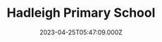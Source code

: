 ---
date: 2023-04-25T05:47:09.000Z
title: Hadleigh Primary School
latitude: 52.041165
longitude: 0.957175
category: checkin
---